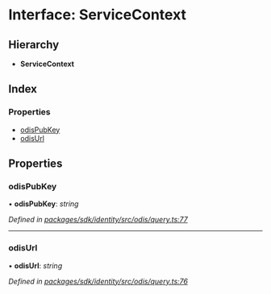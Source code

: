 # Interface: ServiceContext

## Hierarchy

* **ServiceContext**

## Index

### Properties

* [odisPubKey](_odis_query_.servicecontext.md#odispubkey)
* [odisUrl](_odis_query_.servicecontext.md#odisurl)

## Properties

###  odisPubKey

• **odisPubKey**: *string*

*Defined in [packages/sdk/identity/src/odis/query.ts:77](https://github.com/celo-org/celo-monorepo/blob/master/packages/sdk/identity/src/odis/query.ts#L77)*

___

###  odisUrl

• **odisUrl**: *string*

*Defined in [packages/sdk/identity/src/odis/query.ts:76](https://github.com/celo-org/celo-monorepo/blob/master/packages/sdk/identity/src/odis/query.ts#L76)*
